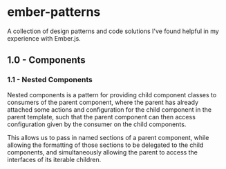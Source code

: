 # ember-patterns

A collection of design patterns and code solutions I've found helpful in my
experience with Ember.js.

## 1.0 - Components

### 1.1 - Nested Components

Nested components is a pattern for providing child component classes to 
consumers of the parent component, where the parent has already attached some
actions and configuration for the child component in the parent template, 
such that the parent component can then access configuration given by the 
consumer on the child components.

This allows us to pass in named sections of a parent component, while 
allowing the formatting of those sections to be delegated to the child 
components, and simultaneously allowing the parent to access the interfaces of
its iterable children.
